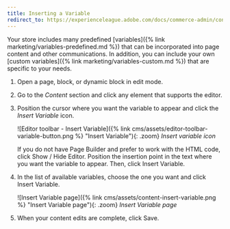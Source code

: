 ```yaml
---
title: Inserting a Variable
redirect_to: https://experienceleague.adobe.com/docs/commerce-admin/content-design/wysiwyg/editor-insert-variable.html
---
```


Your store includes many predefined [variables]({% link marketing/variables-predefined.md %}) that can be incorporated into page content and other communications. In addition, you can include your own [custom variables]({% link marketing/variables-custom.md %}) that are specific to your needs.

1. Open a page, block, or dynamic block in edit mode.

1. Go to the _Content_ section and click any element that supports the editor.

1. Position the cursor where you want the variable to appear and click the _Insert Variable_ icon.

   ![Editor toolbar - Insert Variable]({% link cms/assets/editor-toolbar-variable-button.png %} "Insert Variable"){: .zoom}
   _Insert variable icon_

   If you do not have Page Builder and prefer to work with the HTML code, click <span class="btn">Show / Hide Editor</span>. Position the insertion point in the text where you want the variable to appear. Then, click <span class="btn">Insert Variable</span>.

1. In the list of available variables, choose the one you want and click <span class="btn">Insert Variable</span>.

   ![Insert Variable page]({% link cms/assets/content-insert-variable.png %} "Insert Variable page"){: .zoom}
   _Insert Variable page_

1. When your content edits are complete, click <span class="btn">Save</span>.
